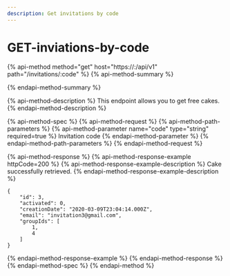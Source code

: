 ```yaml
---
description: Get invitations by code
---
```


# GET-inviations-by-code

{% api-method method="get" host="https://<host>:<port>/api/v1" path="/invitations/:code" %}
{% api-method-summary %}

{% endapi-method-summary %}

{% api-method-description %}
This endpoint allows you to get free cakes.
{% endapi-method-description %}

{% api-method-spec %}
{% api-method-request %}
{% api-method-path-parameters %}
{% api-method-parameter name="code" type="string" required=true %}
Invitation code
{% endapi-method-parameter %}
{% endapi-method-path-parameters %}
{% endapi-method-request %}

{% api-method-response %}
{% api-method-response-example httpCode=200 %}
{% api-method-response-example-description %}
Cake successfully retrieved.
{% endapi-method-response-example-description %}

```
{
    "id": 3,
    "activated": 0,
    "creationDate": "2020-03-09T23:04:14.000Z",
    "email": "invitation3@gmail.com",
    "groupIds": [
        1,
        4
    ]
}
```
{% endapi-method-response-example %}
{% endapi-method-response %}
{% endapi-method-spec %}
{% endapi-method %}



